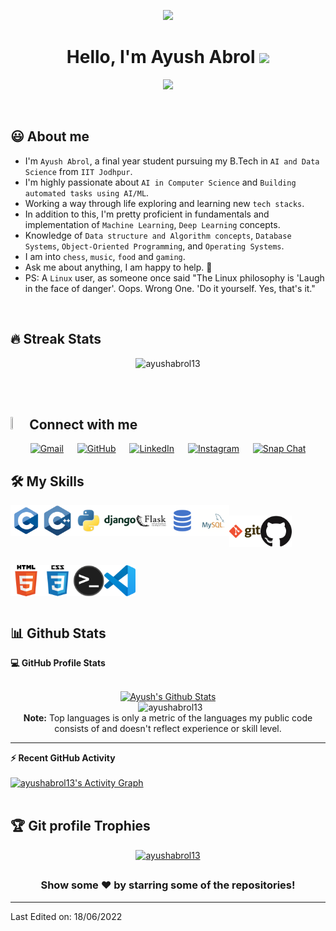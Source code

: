<p align="center">
  <img 
    src="https://raw.githubusercontent.com/rodrigograca31/rodrigograca31/master/matrix.svg](https://user-images.githubusercontent.com/536449/87228151-7d711200-c39f-11ea-9cd5-a511464c430f.jpeg"
  >
</p>

<h1 align="center">Hello, I'm Ayush Abrol <img src="https://media.giphy.com/media/hvRJCLFzcasrR4ia7z/giphy.gif" width="35"></h1>
<p align="center">
  <a href="https://github.com/DenverCoder1/readme-typing-svg"><img src="https://readme-typing-svg.herokuapp.com?center=true&lines=AI+and+Data+Science,+IIT+Jodhpur"></a>
</p>

<br>

## 😃 About me

- I'm `Ayush Abrol`, a final year student pursuing my B.Tech in `AI and Data Science` from `IIT Jodhpur`.
- I'm highly passionate about `AI in Computer Science` and `Building automated tasks using AI/ML`.
- Working a way through life exploring and learning new `tech stacks`.
- In addition to this, I'm pretty proficient in fundamentals and implementation of `Machine Learning`, `Deep Learning` concepts. 
- Knowledge of `Data structure and Algorithm concepts`, `Database Systems`, `Object-Oriented Programming`, and `Operating Systems`.
- I am into `chess`, `music`, `food` and `gaming`.
- Ask me about anything, I am happy to help. 💬
- PS: A `Linux` user, as someone once said "The Linux philosophy is 'Laugh in the face of danger'. Oops. Wrong One. 'Do it yourself. Yes, that's it."

<br>

## 🔥 Streak Stats

<p align="center"><img src="https://github-readme-streak-stats.herokuapp.com?user=ayushabrol13&theme=dark&background=122CC1" alt="ayushabrol13" /></p>

<br>
<br>

## <img src="https://media.giphy.com/media/iY8CRBdQXODJSCERIr/giphy.gif" height="5%" width="5%"> Connect with me

<p align="center">
  &emsp;
	<a href="mailto:ayushabrol13@gmail.com"><img img src="https://img.shields.io/badge/gmail-%23EA4335.svg?style=plastic&logo=gmail&logoColor=white" alt="Gmail"/></a>
  &emsp;
	<a href="https://github.com/ayushabrol13"><img src="https://img.shields.io/badge/github-%23181717.svg?style=plastic&logo=github&logoColor=white" alt="GitHub"/></a>
  &emsp;
	<a href="https://www.linkedin.com/in/ayush-abrol-695b52198/"><img src="https://img.shields.io/badge/linkedin-%230A66C2.svg?style=plastic&logo=linkedin&logoColor=white" alt="LinkedIn"/></a>
  &emsp;
	<a href="https://www.instagram.com/ayushhabrol/"><img src="https://img.shields.io/badge/instagram-%23E4405F.svg?style=plastic&logo=instagram&logoColor=white" alt="Instagram"/></a>
  &emsp;
	<a href="https://msng.link/o/?ayushabrol13=sc"><img src="https://img.shields.io/badge/snapchat-%23FFFC00.svg?style=plastic&logo=snapchat&logoColor=black" alt="Snap Chat"/></a>
  &emsp;
</p>

## 🛠️ My Skills

&emsp;
<img align="left" alt="C" width="50px" src="https://raw.githubusercontent.com/github/explore/80688e429a7d4ef2fca1e82350fe8e3517d3494d/topics/c/c.png" />
&emsp;
<img align="left" alt="C++" width="50px" src="https://raw.githubusercontent.com/github/explore/80688e429a7d4ef2fca1e82350fe8e3517d3494d/topics/cpp/cpp.png" />
&emsp;
<img align="left" alt="Python" width="50px" src="https://raw.githubusercontent.com/github/explore/80688e429a7d4ef2fca1e82350fe8e3517d3494d/topics/python/python.png" />
&emsp;
<img align="left" alt="Django" width="50px" src="https://raw.githubusercontent.com/github/explore/80688e429a7d4ef2fca1e82350fe8e3517d3494d/topics/django/django.png" />
&emsp;
<img align="left" alt="Flask" width="50px" src="https://raw.githubusercontent.com/github/explore/80688e429a7d4ef2fca1e82350fe8e3517d3494d/topics/flask/flask.png" />
&emsp;
<img align="left" alt="SQL" width="50px" src="https://raw.githubusercontent.com/github/explore/80688e429a7d4ef2fca1e82350fe8e3517d3494d/topics/sql/sql.png" />
&emsp;
<img align="left" alt="MySQL" width="50px" src="https://raw.githubusercontent.com/github/explore/80688e429a7d4ef2fca1e82350fe8e3517d3494d/topics/mysql/mysql.png" />
&emsp;
<img align="left" alt="Git" width="50px" src="https://raw.githubusercontent.com/github/explore/80688e429a7d4ef2fca1e82350fe8e3517d3494d/topics/git/git.png" />
&emsp;
<img align="left" alt="GitHub" width="50px" src="https://raw.githubusercontent.com/github/explore/78df643247d429f6cc873026c0622819ad797942/topics/github/github.png"/>

<br>
<br>

&emsp;
<img align="left" alt="HTML5" width="50px" src="https://raw.githubusercontent.com/github/explore/80688e429a7d4ef2fca1e82350fe8e3517d3494d/topics/html/html.png" />
&emsp;
<img align="left" alt="CSS3" width="50px" src="https://raw.githubusercontent.com/github/explore/80688e429a7d4ef2fca1e82350fe8e3517d3494d/topics/css/css.png" />
&emsp;
<img align="left" alt="Terminal" width="50px" src="https://raw.githubusercontent.com/github/explore/80688e429a7d4ef2fca1e82350fe8e3517d3494d/topics/terminal/terminal.png" />
&emsp;
<img align="left" alt="Visual Studio Code" width="50px" src="https://raw.githubusercontent.com/github/explore/80688e429a7d4ef2fca1e82350fe8e3517d3494d/topics/visual-studio-code/visual-studio-code.png" />
&emsp;

<br>
<br>

## 📊 Github Stats

  <summary><b>💻 GitHub Profile Stats</b></summary>
  <br/>
  <p align="center">
    <a href="https://github.com/anuraghazra/github-readme-stats"><img alt="Ayush's Github Stats" src="https://github-readme-stats.vercel.app/api?username=ayushabrol13&show_icons=true&count_private=true&theme=algolia" height="192px"/></a>
<br/>
  &nbsp;
	  <img src="https://github-readme-stats.vercel.app/api/top-langs?username=ayushabrol13&langs_count=10&show_icons=true&locale=en&layout=compact&theme=algolia" alt="ayushabrol13" height="192px"/>
  <br/>
  <b>Note:</b> Top languages is only a metric of the languages my public code consists of and doesn't reflect experience or skill level.
  </p>

---

  <summary><b>⚡ Recent GitHub Activity</b></summary>
  <br/>
   <a href="https://github.com/ayushabrol13"><img alt="ayushabrol13's Activity Graph" src="https://activity-graph.herokuapp.com/graph?username=ayushabrol13&custom_title=ayushbarol13%27s%20Contribution%20Graph&theme=react-dark" /></a>
  <br/>

<br/>

## 🏆 Git profile Trophies

<p align="center"> <a href="https://github-profile-trophy.vercel.app/?username=ayushabrol13&layout=compact&theme=algolia"><img src="https://github-profile-trophy.vercel.app/?username=ayushabrol13&layout=compact&theme=algolia" alt="ayushabrol13" /></a> </p>

## <h3 align="center">Show some ❤️ by starring some of the repositories!</h3>

---

Last Edited on: 18/06/2022
